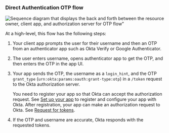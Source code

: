 ### Direct Authentication OTP flow

<div class="full">

![Sequence diagram that displays the back and forth between the resource owner, client app, and authorization server for OTP flow"](/img/authorization/oauth-otp-grant-flow.png)

</div>

<!-- Source for image. Generated using http://www.plantuml.com/plantuml/uml/

skinparam monochrome true
actor "User" as user
participant "Client App (Your App)" as client
participant "Authorization Server (Okta)" as okta

autonumber "<b>#."
client -> user: Prompts user for username and OTP
user -> client: Enters username and OTP from authenticator app
client -> okta: Sends OTP, username, grant_type in /token request
okta -> client: Sends access token (optionally refresh token)

-->

At a high-level, this flow has the following steps:

1. Your client app prompts the user for their username and then an OTP from an authenticator app such as Okta Verify or Google Authenticator.
1. The user enters username, opens authenticator app to get the OTP, and then enters the OTP in the app UI.
1. Your app sends the OTP, the username as a `login_hint`, and the OTP `grant_type` (`urn:okta:params:oauth:grant-type:otp`) in a `/token` request to the Okta authorization server.

    You need to register your app so that Okta can accept the authorization request. See [Set up your app](#set-up-your-app) to register and configure your app with Okta. After registration, your app can make an authorization request to Okta. See [Request for tokens](#request-for-tokens).

1. If the OTP and username are accurate, Okta responds with the requested tokens.
